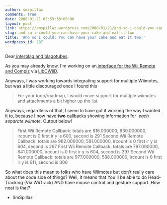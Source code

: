 ```yaml
---
author: smspillaz
comments: true
date: 2008-01-21 05:53:30+00:00
layout: post
link: https://smspillaz.wordpress.com/2008/01/21/and-so-i-could-you-can-have-your-cake-and-eat-it-two/
slug: and-so-i-could-you-can-have-your-cake-and-eat-it-two
title: 'And so I could: You can have your cake and eat it two!'
wordpress_id: 207
---
```


Dear[ interblag and blagotubes](http://xkcd.com/181/).

As you may already know, I'm working on an[ interface for the Wii Remote and Compiz](http://forum.compiz-fusion.org/showthread.php?t=6395&page=5) via [LibCWiiD](http://www.wiili.org/index.php/Main_Page).

Anyways, I was working towards integrating support for multiple Wiimotes, but was a little discouraged once I found this


<blockquote>For your todo/roadmap, I would move support for multiple wiimotes and attachments a bit higher up the list</blockquote>


Anyways, regardless of that, I seem to have got it working the way I wanted it to, because I now have **two** callbacks showing information for  _each separate wiimote._ Output below!


<blockquote>First Wii Remote Callback:
totals are 816.000000, 830.000000, ircount is 0
first ir y is 600, second is 291
Second Wii Remote Callback:
totals are 962.000000, 581.000000, ircount is 0
first ir y is 604, second is 297
First Wii Remote Callback:
totals are 797.000000, 841.000000, ircount is 0
first ir y is 604, second is 297
Second Wii Remote Callback:
totals are 977.000000, 588.000000, ircount is 0
first ir y is 611, second is 300</blockquote>


So what does this mean to folks who have Wiimotes but don't really care about the code side of things? Well, it means that You'll be able to do Head-Tracking (Via WiiTrack) AND have mouse control and gesture support. How neat is that?

- SmSpillaz
